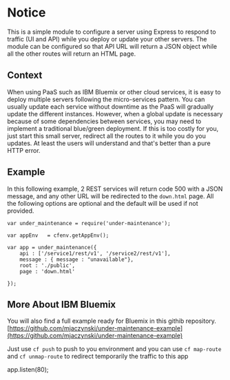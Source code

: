 # Notice

This is a simple module to configure a server using Express to respond to traffic (UI and API) while you deploy or update your other servers. The module can be configured so that API URL will return a JSON object while all the other routes will return an HTML page.

Context
-------

When using PaaS such as IBM Bluemix or other cloud services, it is easy to deploy multiple servers following the micro-services pattern. You can usually update each service without downtime as the PaaS will gradually update the different instances. However, when a global update is necessary because of some dependencies between services, you may need to implement a traditional blue/green deployment. If this is too costly for you, just start this small server, redirect all the routes to it while you do you updates. At least the users will understand and that's better than a pure HTTP error.  


Example
-------

In this following example, 2 REST services will return code 500 with a JSON message, and any other URL will be redirected to the `down.html` page. All the following options are optional and the default will be used if not provided.

```
var under_maintenance = require('under-maintenance');

var appEnv   = cfenv.getAppEnv();

var app = under_maintenance({	
	api : ['/service1/rest/v1', '/service2/rest/v1'],
    message : { message : "unavailable"},
    root : './public',
    page : 'down.html'
    	
});
```

More About IBM Bluemix
----------------------

You will also find a full example ready for Bluemix in this githib repository.
[https://github.com/mjaczynski/under-maintenance-example](https://github.com/mjaczynski/under-maintenance-example)

Just use `cf push` to push to you environment and you can use `cf map-route` and `cf unmap-route` to redirect temporarily the traffic to this app 




app.listen(80);
```

